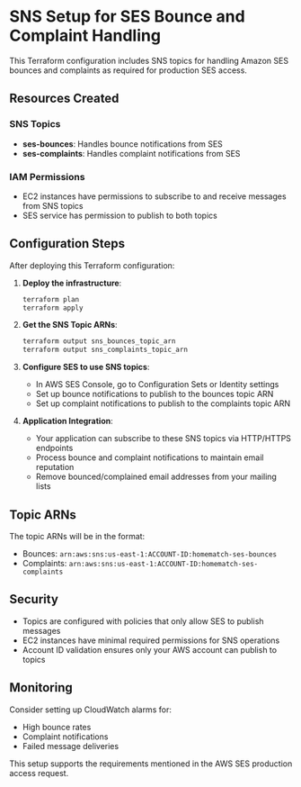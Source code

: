 # SNS Setup for SES Bounce and Complaint Handling

This Terraform configuration includes SNS topics for handling Amazon SES bounces and complaints as required for production SES access.

## Resources Created

### SNS Topics
- **ses-bounces**: Handles bounce notifications from SES
- **ses-complaints**: Handles complaint notifications from SES

### IAM Permissions
- EC2 instances have permissions to subscribe to and receive messages from SNS topics
- SES service has permission to publish to both topics

## Configuration Steps

After deploying this Terraform configuration:

1. **Deploy the infrastructure**:
   ```bash
   terraform plan
   terraform apply
   ```

2. **Get the SNS Topic ARNs**:
   ```bash
   terraform output sns_bounces_topic_arn
   terraform output sns_complaints_topic_arn
   ```

3. **Configure SES to use SNS topics**:
   - In AWS SES Console, go to Configuration Sets or Identity settings
   - Set up bounce notifications to publish to the bounces topic ARN
   - Set up complaint notifications to publish to the complaints topic ARN

4. **Application Integration**:
   - Your application can subscribe to these SNS topics via HTTP/HTTPS endpoints
   - Process bounce and complaint notifications to maintain email reputation
   - Remove bounced/complained email addresses from your mailing lists

## Topic ARNs

The topic ARNs will be in the format:
- Bounces: `arn:aws:sns:us-east-1:ACCOUNT-ID:homematch-ses-bounces`
- Complaints: `arn:aws:sns:us-east-1:ACCOUNT-ID:homematch-ses-complaints`

## Security

- Topics are configured with policies that only allow SES to publish messages
- EC2 instances have minimal required permissions for SNS operations
- Account ID validation ensures only your AWS account can publish to topics

## Monitoring

Consider setting up CloudWatch alarms for:
- High bounce rates
- Complaint notifications
- Failed message deliveries

This setup supports the requirements mentioned in the AWS SES production access request.
